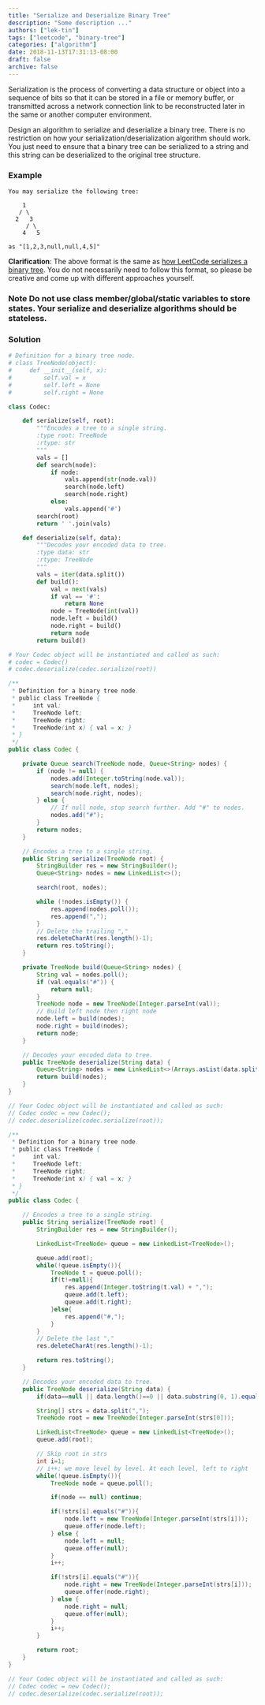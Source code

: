 ```yaml
---
title: "Serialize and Deserialize Binary Tree"
description: "Some description ..."
authors: ["lek-tin"]
tags: ["leetcode", "binary-tree"]
categories: ["algorithm"]
date: 2018-11-13T17:31:13-08:00
draft: false
archive: false
---
```

Serialization is the process of converting a data structure or object into a sequence of bits so that it can be stored in a file or memory buffer, or transmitted across a network connection link to be reconstructed later in the same or another computer environment.

Design an algorithm to serialize and deserialize a binary tree. There is no restriction on how your serialization/deserialization algorithm should work. You just need to ensure that a binary tree can be serialized to a string and this string can be deserialized to the original tree structure.

### Example
```
You may serialize the following tree:

    1
   / \
  2   3
     / \
    4   5

as "[1,2,3,null,null,4,5]"
```
**Clarification**: The above format is the same as [how LeetCode serializes a binary tree](https://leetcode.com/faq/#binary-tree). You do not necessarily need to follow this format, so please be creative and come up with different approaches yourself.

### Note Do not use class member/global/static variables to store states. Your serialize and deserialize algorithms should be stateless.
### Solution
```python
# Definition for a binary tree node.
# class TreeNode(object):
#     def __init__(self, x):
#         self.val = x
#         self.left = None
#         self.right = None

class Codec:

    def serialize(self, root):
        """Encodes a tree to a single string.
        :type root: TreeNode
        :rtype: str
        """
        vals = []
        def search(node):
            if node:
                vals.append(str(node.val))
                search(node.left)
                search(node.right)
            else:
                vals.append('#')
        search(root)
        return ' '.join(vals)

    def deserialize(self, data):
        """Decodes your encoded data to tree.
        :type data: str
        :rtype: TreeNode
        """
        vals = iter(data.split())
        def build():
            val = next(vals)
            if val == '#':
                return None
            node = TreeNode(int(val))
            node.left = build()
            node.right = build()
            return node
        return build()

# Your Codec object will be instantiated and called as such:
# codec = Codec()
# codec.deserialize(codec.serialize(root))
```
```java
/**
 * Definition for a binary tree node.
 * public class TreeNode {
 *     int val;
 *     TreeNode left;
 *     TreeNode right;
 *     TreeNode(int x) { val = x; }
 * }
 */
public class Codec {

    private Queue search(TreeNode node, Queue<String> nodes) {
        if (node != null) {
            nodes.add(Integer.toString(node.val));
            search(node.left, nodes);
            search(node.right, nodes);
        } else {
            // If null node, stop search further. Add "#" to nodes.
            nodes.add("#");
        }
        return nodes;
    }

    // Encodes a tree to a single string.
    public String serialize(TreeNode root) {
        StringBuilder res = new StringBuilder();
        Queue<String> nodes = new LinkedList<>();

        search(root, nodes);

        while (!nodes.isEmpty()) {
            res.append(nodes.poll());
            res.append(",");
        }
        // Delete the trailing ","
        res.deleteCharAt(res.length()-1);
        return res.toString();
    }

    private TreeNode build(Queue<String> nodes) {
        String val = nodes.poll();
        if (val.equals("#")) {
            return null;
        }
        TreeNode node = new TreeNode(Integer.parseInt(val));
        // Build left node then right node
        node.left = build(nodes);
        node.right = build(nodes);
        return node;
    }

    // Decodes your encoded data to tree.
    public TreeNode deserialize(String data) {
        Queue<String> nodes = new LinkedList<>(Arrays.asList(data.split(",")));
        return build(nodes);
    }
}

// Your Codec object will be instantiated and called as such:
// Codec codec = new Codec();
// codec.deserialize(codec.serialize(root));
```
```java
/**
 * Definition for a binary tree node.
 * public class TreeNode {
 *     int val;
 *     TreeNode left;
 *     TreeNode right;
 *     TreeNode(int x) { val = x; }
 * }
 */
public class Codec {

    // Encodes a tree to a single string.
    public String serialize(TreeNode root) {
        StringBuilder res = new StringBuilder();

        LinkedList<TreeNode> queue = new LinkedList<TreeNode>();

        queue.add(root);
        while(!queue.isEmpty()){
            TreeNode t = queue.poll();
            if(t!=null){
                res.append(Integer.toString(t.val) + ",");
                queue.add(t.left);
                queue.add(t.right);
            }else{
                res.append("#,");
            }
        }
        // Delete the last ","
        res.deleteCharAt(res.length()-1);

        return res.toString();
    }

    // Decodes your encoded data to tree.
    public TreeNode deserialize(String data) {
        if(data==null || data.length()==0 || data.substring(0, 1).equals("#")) return null;

        String[] strs = data.split(",");
        TreeNode root = new TreeNode(Integer.parseInt(strs[0]));

        LinkedList<TreeNode> queue = new LinkedList<TreeNode>();
        queue.add(root);

        // Skip root in strs
        int i=1;
        // i++: we move level by level. At each level, left to right
        while(!queue.isEmpty()){
            TreeNode node = queue.poll();

            if(node == null) continue;

            if(!strs[i].equals("#")){
                node.left = new TreeNode(Integer.parseInt(strs[i]));
                queue.offer(node.left);
            } else {
                node.left = null;
                queue.offer(null);
            }
            i++;

            if(!strs[i].equals("#")){
                node.right = new TreeNode(Integer.parseInt(strs[i]));
                queue.offer(node.right);
            } else {
                node.right = null;
                queue.offer(null);
            }
            i++;
        }

        return root;
    }
}

// Your Codec object will be instantiated and called as such:
// Codec codec = new Codec();
// codec.deserialize(codec.serialize(root));
```